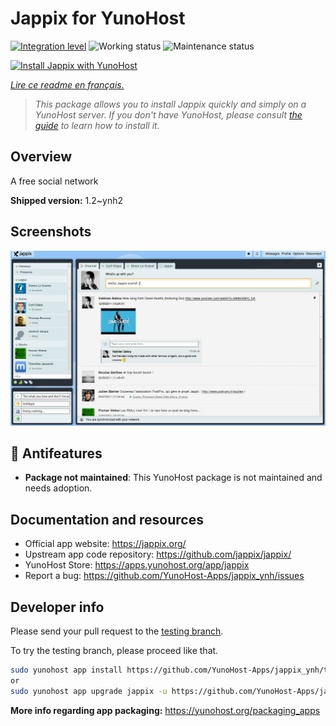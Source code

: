 <!--
N.B.: This README was automatically generated by https://github.com/YunoHost/apps/tree/master/tools/README-generator
It shall NOT be edited by hand.
-->

# Jappix for YunoHost

[![Integration level](https://dash.yunohost.org/integration/jappix.svg)](https://dash.yunohost.org/appci/app/jappix) ![Working status](https://ci-apps.yunohost.org/ci/badges/jappix.status.svg) ![Maintenance status](https://ci-apps.yunohost.org/ci/badges/jappix.maintain.svg)

[![Install Jappix with YunoHost](https://install-app.yunohost.org/install-with-yunohost.svg)](https://install-app.yunohost.org/?app=jappix)

*[Lire ce readme en français.](./README_fr.md)*

> *This package allows you to install Jappix quickly and simply on a YunoHost server.
If you don't have YunoHost, please consult [the guide](https://yunohost.org/#/install) to learn how to install it.*

## Overview

A free social network

**Shipped version:** 1.2~ynh2

## Screenshots

![Screenshot of Jappix](./doc/screenshots/jappix-social.png)

## :red_circle: Antifeatures

- **Package not maintained**: This YunoHost package is not maintained and needs adoption.

## Documentation and resources

* Official app website: <https://jappix.org/>
* Upstream app code repository: <https://github.com/jappix/jappix/>
* YunoHost Store: <https://apps.yunohost.org/app/jappix>
* Report a bug: <https://github.com/YunoHost-Apps/jappix_ynh/issues>

## Developer info

Please send your pull request to the [testing branch](https://github.com/YunoHost-Apps/jappix_ynh/tree/testing).

To try the testing branch, please proceed like that.

``` bash
sudo yunohost app install https://github.com/YunoHost-Apps/jappix_ynh/tree/testing --debug
or
sudo yunohost app upgrade jappix -u https://github.com/YunoHost-Apps/jappix_ynh/tree/testing --debug
```

**More info regarding app packaging:** <https://yunohost.org/packaging_apps>
